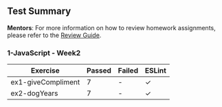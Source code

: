 ## Test Summary

**Mentors**: For more information on how to review homework assignments, please refer to the [Review Guide](https://github.com/HackYourFuture/mentors/blob/main/assignment-support/review-guide.md).

### 1-JavaScript - Week2

|      Exercise      | Passed | Failed | ESLint |
|--------------------|--------|--------|--------|
| ex1-giveCompliment |   7    |   -    |   ✓    |
| ex2-dogYears       |   7    |   -    |   ✓    |
